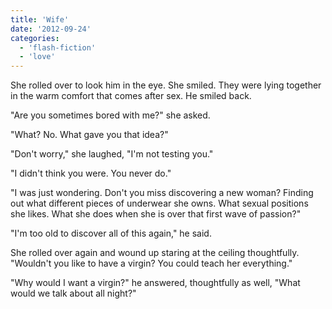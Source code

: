 ```yaml
---
title: 'Wife'
date: '2012-09-24'
categories:
  - 'flash-fiction'
  - 'love'
---
```


She rolled over to look him in the eye. She smiled. They were lying together in
the warm comfort that comes after sex. He smiled back.

<!-- truncate -->


"Are you sometimes bored with me?" she asked.

"What? No. What gave you that idea?"

"Don't worry," she laughed, "I'm not testing you."

"I didn't think you were. You never do."

"I was just wondering. Don't you miss discovering a new woman? Finding out what
different pieces of underwear she owns. What sexual positions she likes. What
she does when she is over that first wave of passion?"

"I'm too old to discover all of this again," he said.

She rolled over again and wound up staring at the ceiling thoughtfully.
"Wouldn't you like to have a virgin? You could teach her everything."

"Why would I want a virgin?" he answered, thoughtfully as well, "What would we
talk about all night?"
